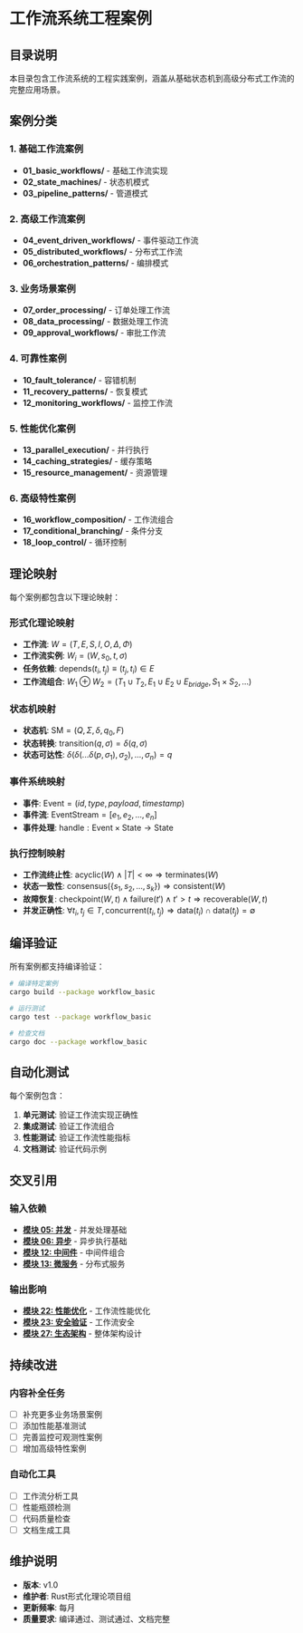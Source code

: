 # 工作流系统工程案例

## 目录说明

本目录包含工作流系统的工程实践案例，涵盖从基础状态机到高级分布式工作流的完整应用场景。

## 案例分类

### 1. 基础工作流案例

- **01_basic_workflows/** - 基础工作流实现
- **02_state_machines/** - 状态机模式
- **03_pipeline_patterns/** - 管道模式

### 2. 高级工作流案例

- **04_event_driven_workflows/** - 事件驱动工作流
- **05_distributed_workflows/** - 分布式工作流
- **06_orchestration_patterns/** - 编排模式

### 3. 业务场景案例

- **07_order_processing/** - 订单处理工作流
- **08_data_processing/** - 数据处理工作流
- **09_approval_workflows/** - 审批工作流

### 4. 可靠性案例

- **10_fault_tolerance/** - 容错机制
- **11_recovery_patterns/** - 恢复模式
- **12_monitoring_workflows/** - 监控工作流

### 5. 性能优化案例

- **13_parallel_execution/** - 并行执行
- **14_caching_strategies/** - 缓存策略
- **15_resource_management/** - 资源管理

### 6. 高级特性案例

- **16_workflow_composition/** - 工作流组合
- **17_conditional_branching/** - 条件分支
- **18_loop_control/** - 循环控制

## 理论映射

每个案例都包含以下理论映射：

### 形式化理论映射

- **工作流**: $W = (T, E, S, I, O, \Delta, \Phi)$
- **工作流实例**: $W_i = (W, s_0, t, \sigma)$
- **任务依赖**: $\text{depends}(t_i, t_j) \equiv (t_j, t_i) \in E$
- **工作流组合**: $W_1 \oplus W_2 = (T_1 \cup T_2, E_1 \cup E_2 \cup E_{bridge}, S_1 \times S_2, ...)$

### 状态机映射

- **状态机**: $\text{SM} = (Q, \Sigma, \delta, q_0, F)$
- **状态转换**: $\text{transition}(q, \sigma) = \delta(q, \sigma)$
- **状态可达性**: $\delta(\delta(...\delta(p, \sigma_1), \sigma_2), ..., \sigma_n) = q$

### 事件系统映射

- **事件**: $\text{Event} = (id, type, payload, timestamp)$
- **事件流**: $\text{EventStream} = [e_1, e_2, ..., e_n]$
- **事件处理**: $\text{handle}: \text{Event} \times \text{State} \rightarrow \text{State}$

### 执行控制映射

- **工作流终止性**: $\text{acyclic}(W) \land |T| < \infty \Rightarrow \text{terminates}(W)$
- **状态一致性**: $\text{consensus}(\{s_1, s_2, ..., s_k\}) \Rightarrow \text{consistent}(W)$
- **故障恢复**: $\text{checkpoint}(W, t) \land \text{failure}(t') \land t' > t \Rightarrow \text{recoverable}(W, t)$
- **并发正确性**: $\forall t_i, t_j \in T, \text{concurrent}(t_i, t_j) \Rightarrow \text{data}(t_i) \cap \text{data}(t_j) = \emptyset$

## 编译验证

所有案例都支持编译验证：

```bash
# 编译特定案例
cargo build --package workflow_basic

# 运行测试
cargo test --package workflow_basic

# 检查文档
cargo doc --package workflow_basic
```

## 自动化测试

每个案例包含：

1. **单元测试**: 验证工作流实现正确性
2. **集成测试**: 验证工作流组合
3. **性能测试**: 验证工作流性能指标
4. **文档测试**: 验证代码示例

## 交叉引用

### 输入依赖

- **[模块 05: 并发](../05_concurrency/)** - 并发处理基础
- **[模块 06: 异步](../06_async_await/)** - 异步执行基础
- **[模块 12: 中间件](../12_middlewares/)** - 中间件组合
- **[模块 13: 微服务](../13_microservices/)** - 分布式服务

### 输出影响

- **[模块 22: 性能优化](../22_performance_optimization/)** - 工作流性能优化
- **[模块 23: 安全验证](../23_security_verification/)** - 工作流安全
- **[模块 27: 生态架构](../27_ecosystem_architecture/)** - 整体架构设计

## 持续改进

### 内容补全任务

- [ ] 补充更多业务场景案例
- [ ] 添加性能基准测试
- [ ] 完善监控可观测性案例
- [ ] 增加高级特性案例

### 自动化工具

- [ ] 工作流分析工具
- [ ] 性能瓶颈检测
- [ ] 代码质量检查
- [ ] 文档生成工具

## 维护说明

- **版本**: v1.0
- **维护者**: Rust形式化理论项目组
- **更新频率**: 每月
- **质量要求**: 编译通过、测试通过、文档完整
